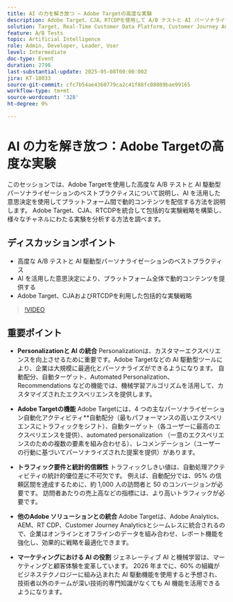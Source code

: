 ```yaml
---
title: AI の力を解き放つ – Adobe Targetの高度な実験
description: Adobe Target、CJA、RTCDPを使用して A/B テストと AI パーソナライゼーションのベストプラクティスを確認し、動的なクロスプラットフォームのコンテンツとインサイトを促進します。
solution: Target, Real-Time Customer Data Platform, Customer Journey Analytics
feature: A/B Tests
topic: Artificial Intelligence
role: Admin, Developer, Leader, User
level: Intermediate
doc-type: Event
duration: 2798
last-substantial-update: 2025-05-08T00:00:00Z
jira: KT-18033
source-git-commit: cfc7b54ae4360779ca2c41f88fc08089bae99165
workflow-type: tm+mt
source-wordcount: '328'
ht-degree: 0%

---
```



# AI の力を解き放つ：Adobe Targetの高度な実験

このセッションでは、Adobe Targetを使用した高度な A/B テストと AI 駆動型パーソナライゼーションのベストプラクティスについて説明し、AI を活用した意思決定を使用してプラットフォーム間で動的コンテンツを配信する方法を説明します。 Adobe Target、CJA、RTCDPを統合して包括的な実験戦略を構築し、様々なチャネルにわたる実験を分析する方法を調べます。

## ディスカッションポイント

* 高度な A/B テストと AI 駆動型パーソナライゼーションのベストプラクティス
* AI を活用した意思決定により、プラットフォーム全体で動的コンテンツを提供する
* Adobe Target、CJAおよびRTCDPを利用した包括的な実験戦略

>[!VIDEO](https://video.tv.adobe.com/v/3458079/?learn=on&enablevpops)

## 重要ポイント

* **Personalizationと AI の統合** Personalizationは、カスタマーエクスペリエンスを向上させるために重要です。Adobe Targetなどの AI 駆動型ツールにより、企業は大規模に最適化とパーソナライズができるようになります。 自動配分、自動ターゲット、Automated Personalization、Recommendations などの機能では、機械学習アルゴリズムを活用して、カスタマイズされたエクスペリエンスを提供します。

* **Adobe Targetの機能** Adobe Targetには、4 つの主なパーソナライゼーション自動化アクティビティ**自動配分（最もパフォーマンスの高いエクスペリエンスにトラフィックをシフト）、自動ターゲット（各ユーザーに最高のエクスペリエンスを提供）、automated personalization （一意のエクスペリエンスのための複数の要素を組み合わせる）、レコメンデーション（ユーザーの行動に基づいてパーソナライズされた提案を提供）があります。

* **トラフィック要件と統計的信頼性** トラフィックしきい値は、自動処理アクティビティの統計的優位差に不可欠です。 例えば、自動配分では、95% の信頼区間を達成するために、約 1,000 人の訪問者と 50 のコンバージョンが必要です。 訪問者あたりの売上高などの指標には、より高いトラフィックが必要です。

* **他のAdobe ソリューションとの統合** Adobe Targetは、Adobe Analytics、AEM、RT CDP、Customer Journey Analyticsとシームレスに統合されるので、企業はオンラインとオフラインのデータを組み合わせ、レポート機能を強化し、効果的に戦略を最適化できます。

* **マーケティングにおける AI の役割** ジェネレーティブ AI と機械学習は、マーケティングと顧客体験を変革しています。 2026 年までに、60% の組織がビジネステクノロジーに組み込まれた AI 駆動機能を使用すると予想され、技術者以外のチームが深い技術的専門知識がなくても AI 機能を活用できるようになります。
